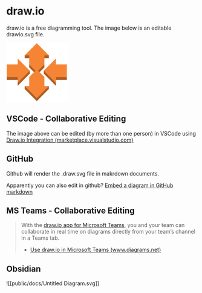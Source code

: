 # draw.io

draw.io is a free diagramming tool.  The image below is an editable drawio.svg file.

![example.drawio](assets/example.drawio.svg)

## VSCode - Collaborative Editing

The image above can be edited (by more than one person) in VSCode using [Draw.io Integration (marketplace.visualstudio.com)](https://marketplace.visualstudio.com/items?itemName=hediet.vscode-drawio)

## GitHub

Github will render the .draw.svg file in makrdown documents.

Apparently you can also edit in github? [Embed a diagram in GitHub markdown](https://drawio.freshdesk.com/support/solutions/articles/16000042371-embed-a-diagram-in-github-markdown)

## MS Teams - Collaborative Editing

> With the [draw.io app for Microsoft Teams](https://appsource.microsoft.com/product/office/WA200003444), you and your team can collaborate in real time on diagrams directly from your team’s channel in a Teams tab.
> 
> - [Use draw.io in Microsoft Teams (www.diagrams.net)](https://www.diagrams.net/doc/faq/microsoft-teams-diagrams)

## Obsidian

![[public/docs/Untitled Diagram.svg]]

